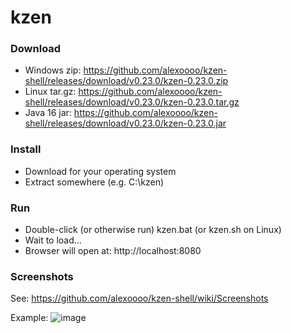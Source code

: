 # kzen

### Download
- Windows zip: https://github.com/alexoooo/kzen-shell/releases/download/v0.23.0/kzen-0.23.0.zip
- Linux tar.gz: https://github.com/alexoooo/kzen-shell/releases/download/v0.23.0/kzen-0.23.0.tar.gz
- Java 16 jar: https://github.com/alexoooo/kzen-shell/releases/download/v0.23.0/kzen-0.23.0.jar

### Install
- Download for your operating system
- Extract somewhere (e.g. C:\kzen)

### Run
- Double-click (or otherwise run) kzen.bat (or kzen.sh on Linux)
- Wait to load...
- Browser will open at: http://localhost:8080

### Screenshots
See: https://github.com/alexoooo/kzen-shell/wiki/Screenshots

Example:
![image](https://user-images.githubusercontent.com/4985552/101042597-5cc27800-354b-11eb-85ff-5e002de103ba.png)
